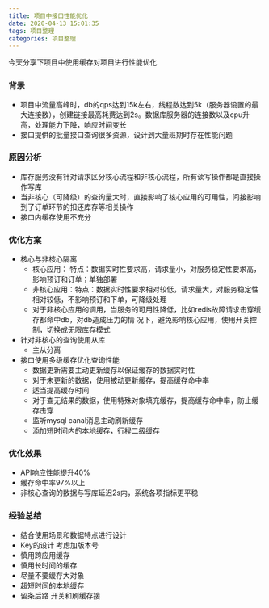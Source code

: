 ```yaml
---
title: 项目中接口性能优化
date: 2020-04-13 15:01:35
tags: 项目整理
categories: 项目整理
---
```

今天分享下项目中使用缓存对项目进行性能优化

### 背景
- 项目中流量高峰时，db的qps达到15k左右，线程数达到5k（服务器设置的最大连接数），创建链接最高耗费达到2s。数据库服务器的连接数以及cpu升高，处理能力下降，响应时间变长
- 接口提供的批量接口查询很多资源，设计到大量班期时存在性能问题

### 原因分析
- 库存服务没有针对请求区分核心流程和非核心流程，所有读写操作都是直接操作写库
- 当非核心（可降级）的查询量大时，直接影响了核心应用的可用性，间接影响到了订单环节的扣还库存等相关操作
- 接口内缓存使用不充分


### 优化方案
- 核心与非核心隔离
  - 核心应用： 特点：数据实时性要求高，请求量小，对服务稳定性要求高，影响预订和订单；单独部署
  - 非核心应用：特点：数据实时性要求相对较低，请求量大，对服务稳定性相对较低，不影响预订和下单，可降级处理
  - 对于非核心应用的调用，当服务的可用性降低，比如redis故障请求击穿缓存都命中db，对db造成压力的情	况下，避免影响核心应用，使用开关控制，切换成无限库存模式
- 针对非核心的查询使用从库
  - 主从分离
- 接口使用多级缓存优化查询性能
  - 数据更新需要主动更新缓存以保证缓存的数据实时性
  - 对于未更新的数据，使用被动更新缓存，提高缓存命中率
  - 适当提高缓存时间
  - 对于查无结果的数据，使用特殊对象填充缓存，提高缓存命中率，防止缓存击穿
  - 监听mysql canal消息主动刷新缓存
  - 添加短时间内的本地缓存，行程二级缓存

### 优化效果
- API响应性能提升40%
- 缓存命中率97%以上
- 非核心查询的数据与写库延迟2s内，系统各项指标更平稳

### 经验总结
- 结合使用场景和数据特点进行设计
- Key的设计  考虑加版本号
- 慎用跨应用缓存
- 慎用长时间的缓存
- 尽量不要缓存大对象
- 超短时间的本地缓存
- 留条后路 开关和刷缓存接

